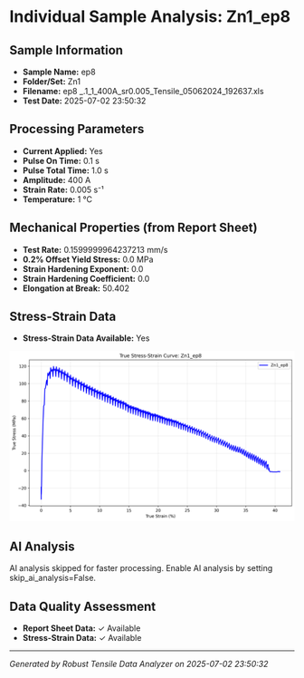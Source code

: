 # Individual Sample Analysis: Zn1_ep8

## Sample Information
- **Sample Name:** ep8
- **Folder/Set:** Zn1
- **Filename:** ep8 _.1_1_400A_sr0.005_Tensile_05062024_192637.xls
- **Test Date:** 2025-07-02 23:50:32

## Processing Parameters
- **Current Applied:** Yes
- **Pulse On Time:** 0.1 s
- **Pulse Total Time:** 1.0 s
- **Amplitude:** 400 A
- **Strain Rate:** 0.005 s⁻¹
- **Temperature:** 1 °C

## Mechanical Properties (from Report Sheet)
- **Test Rate:** 0.1599999964237213 mm/s
- **0.2% Offset Yield Stress:** 0.0 MPa
- **Strain Hardening Exponent:** 0.0
- **Strain Hardening Coefficient:** 0.0
- **Elongation at Break:** 50.402

## Stress-Strain Data
- **Stress-Strain Data Available:** Yes

![Stress-Strain Curve](../individual_plots/plot_Zn1_ep8.png)

## AI Analysis

AI analysis skipped for faster processing. Enable AI analysis by setting skip_ai_analysis=False.

## Data Quality Assessment
- **Report Sheet Data:** ✓ Available
- **Stress-Strain Data:** ✓ Available

---
*Generated by Robust Tensile Data Analyzer on 2025-07-02 23:50:32*
